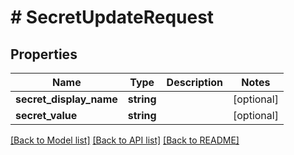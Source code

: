 # # SecretUpdateRequest

## Properties

Name | Type | Description | Notes
------------ | ------------- | ------------- | -------------
**secret_display_name** | **string** |  | [optional]
**secret_value** | **string** |  | [optional]

[[Back to Model list]](../../README.md#models) [[Back to API list]](../../README.md#endpoints) [[Back to README]](../../README.md)
